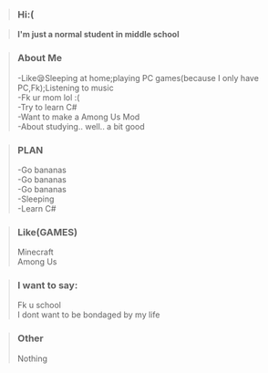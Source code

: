 >### Hi:(  



  



  
>**I'm just a normal student in middle school**  


  
>### About Me  
>-Like😪Sleeping at home;playing PC games(because I only have PC,Fk);Listening to music  
>-Fk ur mom lol :(  
>-Try to learn C#  
>-Want to make a Among Us Mod  
>-About studying.. well.. a bit good  


  
>### PLAN  
>-Go bananas  
>-Go bananas  
>-Go bananas  
>-Sleeping  
>-Learn C#  


  



>### Like(GAMES)  
>Minecraft  
>Among Us  



  
>### I want to say:  
>Fk u school  
>I dont want to be bondaged by my life  


  
>### Other  
>Nothing  
